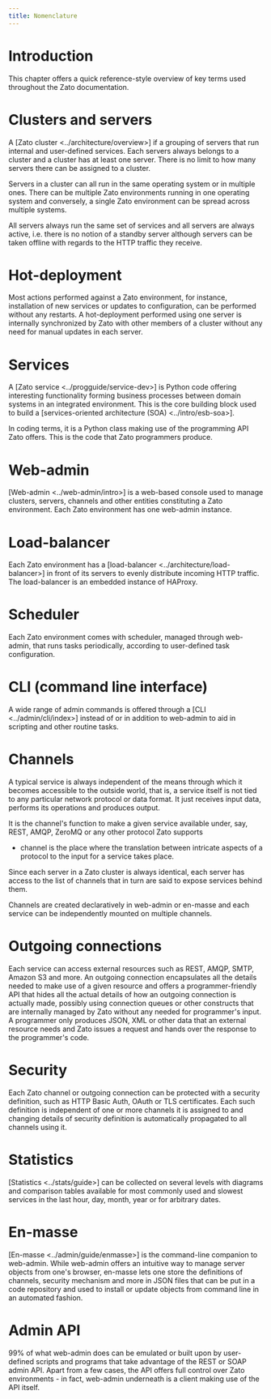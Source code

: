 ```yaml
---
title: Nomenclature
---
```


Introduction
============

This chapter offers a quick reference-style overview of key terms used throughout the Zato documentation.

Clusters and servers
====================

A
[Zato cluster \<../architecture/overview\>]
if a grouping of servers that run internal and user-defined services. Each servers always belongs to a cluster
and a cluster has at least one server. There is no limit to how many servers there can be assigned to a cluster.

Servers in a cluster can all run in the same operating system or in multiple ones. There can be multiple Zato environments
running in one operating system and conversely, a single Zato environment can be spread across multiple systems.

All servers always run the same set of services and all servers are always active, i.e. there is no notion of a standby server
although servers can be taken offline with regards to the HTTP traffic they receive.

Hot-deployment
==============

Most actions performed against a Zato environment, for instance, installation of new services or updates to configuration,
can be performed without any restarts. A hot-deployment performed using one server is internally synchronized by Zato with other
members of a cluster without any need for manual updates in each server.

Services
========

A
[Zato service \<../progguide/service-dev\>]
is Python code offering interesting functionality forming business processes between domain systems in an
integrated environment. This is the core building block used to build a
[services-oriented architecture (SOA) \<../intro/esb-soa\>].

In coding terms, it is a Python class making use of the programming API Zato offers. This is the code that Zato programmers
produce.

Web-admin
=========

[Web-admin \<../web-admin/intro\>]
is a web-based console used to manage clusters, servers, channels and other entities constituting a Zato environment.
Each Zato environment has one web-admin instance.

Load-balancer
=============

Each Zato environment has a
[load-balancer \<../architecture/load-balancer\>]
in front of its servers to evenly distribute incoming HTTP traffic. The load-balancer
is an embedded instance of HAProxy.

Scheduler
=========

Each Zato environment comes with scheduler, managed through web-admin,
that runs tasks periodically, according to user-defined task configuration.

CLI (command line interface)
============================

A wide range of admin commands is offered through a
[CLI \<../admin/cli/index\>]
instead of or in addition to web-admin to aid in scripting and other
routine tasks.

Channels
========

A typical service is always independent of the means through which it becomes accessible to the outside world, that is,
a service itself is not tied to any particular network protocol or data format. It just receives input data, performs its
operations and produces output.

It is the channel\'s function to make a given service available under, say, REST, AMQP, ZeroMQ or any other protocol Zato supports
- channel is the place where the translation between intricate aspects of a protocol to the input for a service takes place.

Since each server in a Zato cluster is always identical, each server has access to the list of channels that in turn are said
to expose services behind them.

Channels are created declaratively in web-admin or en-masse and each service can be independently mounted on multiple channels.

Outgoing connections
====================

Each service can access external resources such as REST, AMQP, SMTP, Amazon S3 and more. An
outgoing connection
encapsulates
all the details needed to make use of a given resource and offers a programmer-friendly API that hides all the actual details
of how an outgoing connection is actually made, possibly using connection queues or other constructs that are internally managed
by Zato without any needed for programmer\'s input. A programmer only produces JSON, XML or other data that an external resource
needs and Zato issues a request and hands over the response to the programmer\'s code.

Security
========

Each Zato channel or outgoing connection can be protected with a
security definition,
such as HTTP Basic Auth, OAuth or TLS certificates. Each such
definition is independent of one or more channels it is assigned to and changing details of security definition is
automatically propagated to all channels using it.

Statistics
==========

[Statistics \<../stats/guide\>] can be collected on several levels with diagrams and
comparison tables available for most commonly used and slowest
services in the last hour, day, month, year or for arbitrary dates.

En-masse
========

[En-masse \<../admin/guide/enmasse\>]
is the command-line companion to web-admin. While web-admin offers an intuitive way to manage server objects from one\'s
browser, en-masse lets one store the definitions of channels, security mechanism and more in JSON files that can be put in a code
repository and used to install or update objects from command line in an automated fashion.

Admin API
=========

99% of what web-admin does can be emulated or built upon by user-defined scripts and programs that take advantage of the
REST or SOAP admin API.
Apart from a few cases, the API offers full control over Zato environments - in fact, web-admin
underneath is a client making use of the API itself.
